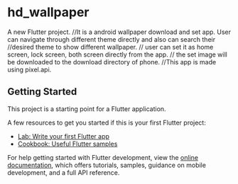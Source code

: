# hd_wallpaper

A new Flutter project. 
//It is a android wallpaper download and set app. User can navigate through different theme directly and also can search their //desired theme to show different wallpaper.
// user can set it as home screen, lock screen, both screen directly from the app.
// the set image will be downloaded to the download directory of phone.
//This app is made using pixel.api.

## Getting Started

This project is a starting point for a Flutter application.

A few resources to get you started if this is your first Flutter project:

- [Lab: Write your first Flutter app](https://docs.flutter.dev/get-started/codelab)
- [Cookbook: Useful Flutter samples](https://docs.flutter.dev/cookbook)

For help getting started with Flutter development, view the
[online documentation](https://docs.flutter.dev/), which offers tutorials,
samples, guidance on mobile development, and a full API reference.
